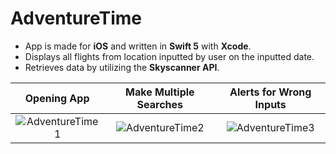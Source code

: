 # AdventureTime
- App is made for **iOS** and written in **Swift 5** with **Xcode**. 
- Displays all flights from location inputted by user on the inputted date.
- Retrieves data by utilizing the **Skyscanner API**.

| Opening App | Make Multiple Searches | Alerts for Wrong Inputs |
| :---:         |     :---:      |          :---: |
| ![AdventureTime1](https://media.giphy.com/media/gH8QbWHK0A9I5Pe5OH/giphy.gif)     | ![AdventureTime2](https://media.giphy.com/media/lnVaefKmt8egbcHzD6/giphy.gif)      | ![AdventureTime3](https://media.giphy.com/media/MDbCEGynRBPjEvYqla/giphy.gif)      |
